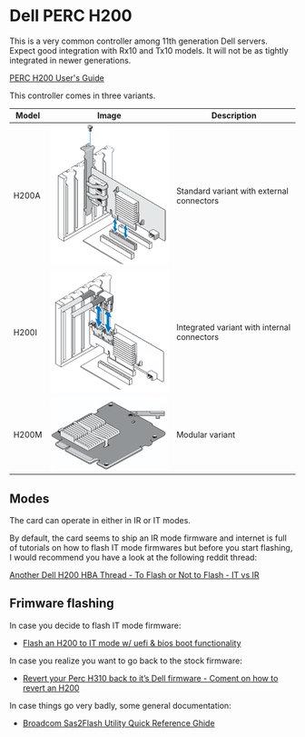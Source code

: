 # Dell PERC H200

This is a very common controller among 11th generation Dell servers. Expect good integration with Rx10 and Tx10 models. It will not be as tightly integrated in newer generations.

[PERC H200 User's Guide](https://dl.dell.com/manuals/all-products/esuprt_ser_stor_net/esuprt_dell_adapters/poweredge-rc-h200_user's%20guide_en-us.pdf)

This controller comes in three variants.

| Model | Image                                 | Description                                   |
|-------|---------------------------------------|-----------------------------------------------|
| H200A | ![PERC H200A](Dell_PERC_H200A.png)    | Standard variant with external connectors     |
| H200I | ![PERC H200I](Dell_PERC_H200I.png)    | Integrated variant with internal connectors   |
| H200M | ![PERC H200M](Dell_PERC_H200M.png)    | Modular variant                               |


## Modes

The card can operate in either in IR or IT modes.

By default, the card seems to ship an IR mode firmware and internet is full of tutorials on how to flash IT mode firmwares but before you start flashing, I would recommend you have a look at the following reddit thread:

[Another Dell H200 HBA Thread - To Flash or Not to Flash - IT vs IR](https://www.reddit.com/r/homelab/comments/a4nx6u/another_dell_h200_hba_thread_to_flash_or_not_to/)


## Frimware flashing

In case you decide to flash IT mode firmware:
* [Flash an H200 to IT mode w/ uefi & bios boot functionality](https://www.reddit.com/r/homelab/comments/8cjdz7/tutorial_flash_an_h200_to_it_mode_w_uefi_bios/)

In case you realize you want to go back to the stock firmware:
* [Revert your Perc H310 back to it’s Dell firmware - Coment on how to revert an H200](https://techmattr.wordpress.com/2014/06/13/revert-your-perc-h310-back-to-its-dell-firmware/comment-page-1/#comment-17249)

In case things go very badly, some general documentation:
* [Broadcom Sas2Flash Utility Quick Reference Ghide](https://docs.broadcom.com/doc/12353205)
